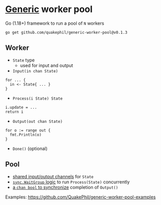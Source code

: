 # [Generic](https://gobyexample.com/generics) worker pool

Go (1.18+) framework to run a pool of `N` workers
```
go get github.com/quakephil/generic-worker-pool@v0.1.3
```

## Worker
* `State` type
  * used for input and output
* `Input(in chan State)`
```
for ... {
  in <- State{ ... }
}
```
* `Process(i State) State`
```
i.update = ...
return i
```
* `Output(out chan State)`
```
for o := range out {
  fmt.Println(o)
}
```
* `Done()` (optional)

## Pool
* [shared input/output channels](https://gobyexample.com/worker-pools) for `State`
* [`sync.WaitGroup` logic](https://gobyexample.com/waitgroups) to run `Process(State)` concurrently
* [a `chan bool` to synchronize](https://gobyexample.com/channel-synchronization) completion of `Output()`

Examples: https://github.com/QuakePhil/generic-worker-pool-examples

